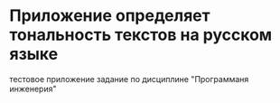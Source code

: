 # Приложение определяет тональность текстов на русском языке
тестовое приложение
задание по дисциплине "Программаня инженерия"
